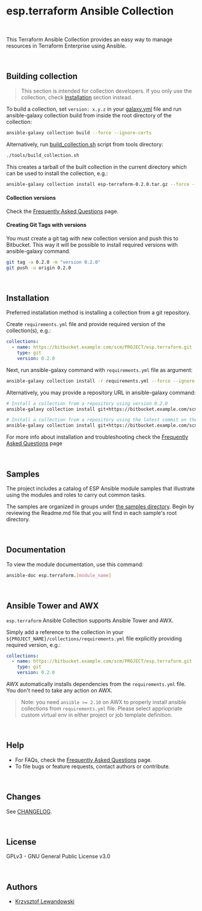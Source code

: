 # esp.terraform Ansible Collection

<br>

This Terraform Ansible Collection provides an easy way to manage resources in Terraform Enterprise using Ansible.

<br>

## Building collection

> This section is intended for collection developers. If you only use the collection, check [Installation](#Installation) section instead.

To build a collection, set `version: x.y.z` in your [galaxy.yml](galaxy.yml) file and run ansible-galaxy collection build from inside the root directory of the collection:

```bash
ansible-galaxy collection build --force --ignore-certs
```

Alternatively, run [build_collection.sh](tools/build_collection.sh) script from tools directory:

```bash
./tools/build_collection.sh
```

This creates a tarball of the built collection in the current directory which can be used to install the collection, e.g.:

```bash
ansible-galaxy collection install esp-terraform-0.2.0.tar.gz --force --ignore-certs
```

#### Collection versions

Check the [Frequently Asked Questions](FAQ.md) page.

#### Creating Git Tags with versions

You must create a git tag with new collection version and push this to Bitbucket. This way it will be possible to install required versions with ansible-galaxy command.

```bash
git tag -a 0.2.0 -m "version 0.2.0"
git push -u origin 0.2.0
```

<br>

## Installation

Preferred installation method is installing a collection from a git repository.

Create `requirements.yml` file and provide required version of the collection(s), e.g.:

```yaml
collections:
  - name: https://bitbucket.example.com/scm/PROJECT/esp.terraform.git
    type: git
    version: 0.2.0   
```

Next, run ansible-galaxy command with `requirements.yml` file as argument:

```bash
ansible-galaxy collection install -r requirements.yml --force --ignore-certs
```

Alternatively, you may provide a repository URL in ansible-galaxy command:

```bash
# Install a collection from a repository using version 0.2.0
ansible-galaxy collection install git+https://bitbucket.example.com/scm/PROJECT/esp.terraform.git,0.2.0 --force --ignore-certs

# Install a collection from a repository using the latest commit on the branch 'master'
ansible-galaxy collection install git+https://bitbucket.example.com/scm/PROJECT/esp.terraform.git --force --ignore-certs
```

For more info about installation and troubleshooting check the [Frequently Asked Questions](FAQ.md) page

<br>

## Samples

The project includes a catalog of ESP Ansible module samples that illustrate using the modules and roles to carry out common tasks.

The samples are organized in groups under [the samples directory](samples). Begin by reviewing the Readme.md file that you will find in each sample's root directory.

<br>

## Documentation

To view the module documentation, use this command:

```bash
ansible-doc esp.terraform.[module_name]
```

<br>

## Ansible Tower and AWX

`esp.terraform` Ansible Collection supports Ansible Tower and AWX. 

Simply add a reference to the collection in your `${PROJECT_NAME}/collections/requirements.yml` file explicitly providing required version, e.g.:

```yaml
collections:
  - name: https://bitbucket.example.com/scm/PROJECT/esp.terraform.git
    type: git
    version: 0.2.0
```

AWX automatically installs dependencies from the `requirements.yml` file. You don't need to take any action on AWX.

> Note: you need `ansible >= 2.10` on AWX to properly install ansible collections from `requirements.yml` file. Please select appriopriate custom virtual env in either project or job template definition.

<br>

## Help

- For FAQs, check the [Frequently Asked Questions](FAQ.md) page.
- To file bugs or feature requests, contact authors or contribute.

<br>

## Changes

See [CHANGELOG](CHANGELOG.md).

<br>

## License

GPLv3 - GNU General Public License v3.0

<br>

## Authors

- [Krzysztof Lewandowski](mailto:Krzysztof.Lewandowski@nordea.com)
